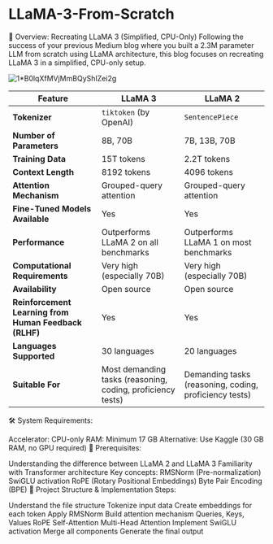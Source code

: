 # LLaMA-3-From-Scratch
🚀 Overview: Recreating LLaMA 3 (Simplified, CPU-Only)
Following the success of your previous Medium blog where you built a 2.3M parameter LLM from scratch using LLaMA architecture, this blog focuses on recreating LLaMA 3 in a simplified, CPU-only setup.

![1*B0lqXfMVjMmBQyShIZei2g](https://github.com/user-attachments/assets/ae7e8a2a-32fb-4df1-bd9b-d960acf1bedb)

| **Feature**                                           | **LLaMA 3**                                                 | **LLaMA 2**                                            |
| ----------------------------------------------------- | ----------------------------------------------------------- | ------------------------------------------------------ |
| **Tokenizer**                                         | `tiktoken` (by OpenAI)                                      | `SentencePiece`                                        |
| **Number of Parameters**                              | 8B, 70B                                                     | 7B, 13B, 70B                                           |
| **Training Data**                                     | 15T tokens                                                  | 2.2T tokens                                            |
| **Context Length**                                    | 8192 tokens                                                 | 4096 tokens                                            |
| **Attention Mechanism**                               | Grouped-query attention                                     | Grouped-query attention                                |
| **Fine-Tuned Models Available**                       | Yes                                                         | Yes                                                    |
| **Performance**                                       | Outperforms LLaMA 2 on all benchmarks                       | Outperforms LLaMA 1 on most benchmarks                 |
| **Computational Requirements**                        | Very high (especially 70B)                                  | Very high (especially 70B)                             |
| **Availability**                                      | Open source                                                 | Open source                                            |
| **Reinforcement Learning from Human Feedback (RLHF)** | Yes                                                         | Yes                                                    |
| **Languages Supported**                               | 30 languages                                                | 20 languages                                           |
| **Suitable For**                                      | Most demanding tasks (reasoning, coding, proficiency tests) | Demanding tasks (reasoning, coding, proficiency tests) |



🛠 System Requirements:

Accelerator: CPU-only
RAM: Minimum 17 GB
Alternative: Use Kaggle (30 GB RAM, no GPU required)
📌 Prerequisites:

Understanding the difference between LLaMA 2 and LLaMA 3
Familiarity with Transformer architecture
Key concepts:
RMSNorm (Pre-normalization)
SwiGLU activation
RoPE (Rotary Positional Embeddings)
Byte Pair Encoding (BPE)
🧱 Project Structure & Implementation Steps:

Understand the file structure
Tokenize input data
Create embeddings for each token
Apply RMSNorm
Build attention mechanism
Queries, Keys, Values
RoPE
Self-Attention
Multi-Head Attention
Implement SwiGLU activation
Merge all components
Generate the final output
